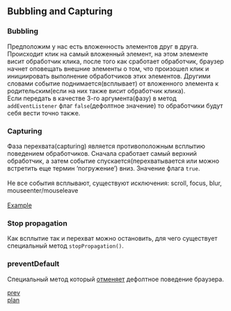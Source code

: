 <h2>Bubbling and Capturing</h2>

<h3>Bubbling</h3>

<div>
Предположим у нас есть вложенность элементов друг в друга.
Происходит клик на самый вложенный элемент, на этом элементе висит обработчик клика, после того как сработает обработчик,
браузер начнет оповещать внешние элементы о том, что произошел клик и инициировать выполнение обработчиков этих элементов.
Другими словами событие поднимается(всплывает) от вложенного элемента к родительским(если на них также висит обработчик клика).
</div>

<div>
Если передать в качестве 3-го аргумента(фазу) в метод <code>addEventListener</code> флаг <code>false</code>(дефолтное значение)
то обработчики будут себя вести точно также.
</div>

<h3>Capturing</h3>

<div>
Фаза перехвата(capturing) является противоположным всплытию поведением обработчиков.
Сначала сработает самый верхний обработчик, а затем событие спускается(перехватывается или можно встретить еще термин ‘погружение’) вниз.
Значение флага <code>true</code>.
</div>

<br/>

<div>
Не все события всплывают, существуют исключения: scroll, focus, blur, mouseenter/mouseleave
</div>

<br/>

<div>
<a href="https://codepen.io/paawel/pen/RywpGx?editors=1010">Example</a>
</div>

<h3>Stop propagation</h3>

<div>
Как всплытие так и перехват можно остановить, для чего существует специальный метод <code>stopPropagation()</code>.
</div>

<h3>preventDefault</h3>

<div>
Специальный метод который <a href="https://codepen.io/paawel/pen/XGoErQ?editors=1010">отменяет</a> дефолтное поведение браузера.
</div>

<a href="01.md">prev</a>
<br/>
<a href="00.md">plan</a>
